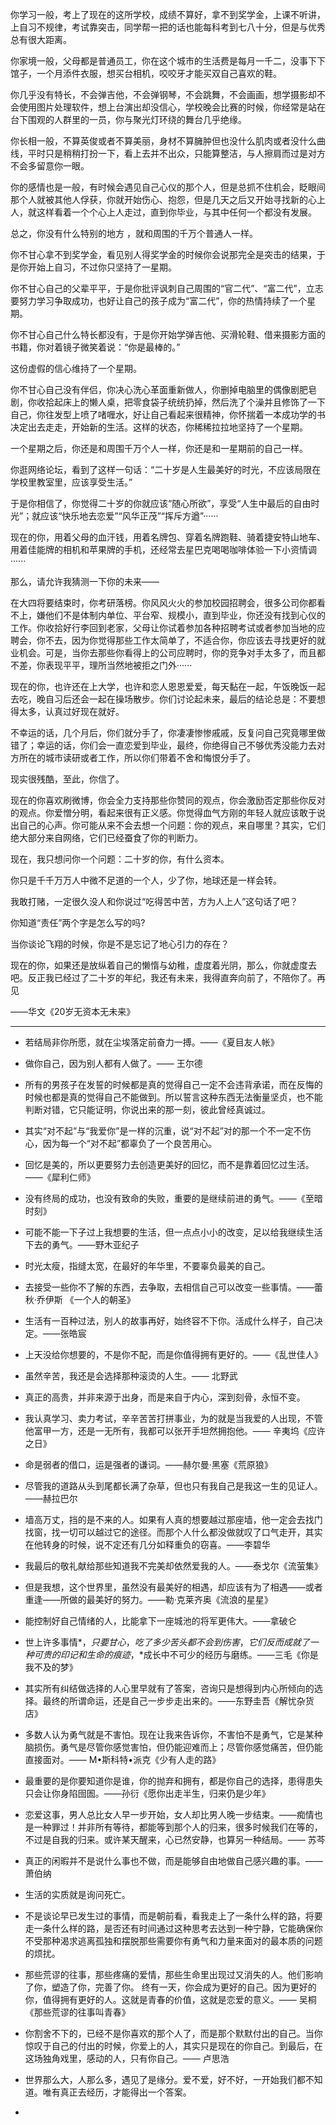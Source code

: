 你学习一般，考上了现在的这所学校，成绩不算好，拿不到奖学金，上课不听讲，上自习不规律，考试靠突击，同学帮一把的话也能每科考到七八十分，但是与优秀总有很大距离。

你家境一般，父母都是普通员工，你在这个城市的生活费是每月一千二，没事下下馆子，一个月添件衣服，想买台相机，咬咬牙才能买双自己喜欢的鞋。

你几乎没有特长，不会弹吉他，不会弹钢琴，不会跳舞，不会画画，想学摄影却不会使用图片处理软件，想上台演出却没信心，学校晚会比赛的时候，你经常是站在台下围观的人群里的一员，你与聚光灯环绕的舞台几乎绝缘。

你长相一般，不算英俊或者不算美丽，身材不算臃肿但也没什么肌肉或者没什么曲线，平时只是稍稍打扮一下，看上去并不出众，只能算整洁，与人擦肩而过是对方不会多留意你一眼。

你的感情也是一般，有时候会遇见自己心仪的那个人，但是总抓不住机会，眨眼间那个人就被其他人俘获，你就开始伤心、抱怨，但是几天之后又开始寻找新的心上人，就这样看着一个个心上人走过，直到你毕业，与其中任何一个都没有发展。

总之，你没有什么特别的地方 ，就和周围的千万个普通人一样。

你不甘心拿不到奖学金，看见别人得奖学金的时候你会说那完全是突击的结果，于是你开始上自习，不过你只坚持了一星期。

你不甘心自己的父辈平平，于是你批评讽刺自己周围的“官二代”、“富二代”，立志要努力学习争取成功，也好让自己的孩子成为“富二代”，你的热情持续了一个星期。

你不甘心自己什么特长都没有，于是你开始学弹吉他、买滑轮鞋、借来摄影方面的书籍，你对着镜子微笑着说：“你是最棒的。”

这份虚假的信心维持了一个星期。

你不甘心自己没有伴侣，你决心洗心革面重新做人，你删掉电脑里的偶像剧肥皂剧，你收拾起床上的懒人桌，把零食袋子统统扔掉，然后洗了个澡并且修饰了一下自己，你往发型上喷了啫喱水，好让自己看起来很精神，你怀揣着一本成功学的书决定出去走走，开始新的生活。这样的状态，你稀稀拉拉地坚持了一个星期。

一个星期之后，你还是和周围千万个人一样，你还是和一星期前的自己一样。

你逛网络论坛，看到了这样一句话：“二十岁是人生最美好的时光，不应该局限在学校里教室里，应该享受生活。”

于是你相信了，你觉得二十岁的你就应该“随心所欲”，享受“人生中最后的自由时光”；就应该“快乐地去恋爱”“风华正茂”“挥斥方遒”······

现在的你，用着父母的血汗钱，用着名牌包、穿着名牌跑鞋、骑着捷安特山地车、用着佳能牌的相机和苹果牌的手机，还经常去星巴克喝喝咖啡体验一下小资情调······

那么，请允许我猜测一下你的未来——

在大四将要结束时，你考研落榜。你风风火火的参加校园招聘会，很多公司你都看不上，嫌他们不是体制内单位、平台窄、规模小，直到毕业，你还没有找到心仪的工作。你收拾好行李回到老家，父母让你试着参加各种招聘考试或者参加当地的应聘会，你不去，因为你觉得那些工作太简单了，不适合你，你应该去寻找更好的就业机会。可是，当你去那些你看得上的公司应聘时，你的竞争对手太多了，而且都不差，你表现平平，理所当然地被拒之门外······

现在的你，也许还在上大学，也许和恋人恩恩爱爱，每天黏在一起，午饭晚饭一起去吃，晚自习后还会一起在操场散步。你们讨论起未来，最后的结论总是：不要想得太多，认真过好现在就好。

不幸运的话，几个月后，你们就分手了，你凄凄惨惨戚戚，反复问自己究竟哪里做错了；幸运的话，你们会一直恋爱到毕业，最终，你绝得自己不够优秀没能力去对方所在的城市读研或者工作，所以你们带着不舍和悔恨分手了。

现实很残酷，至此，你信了。

现在的你喜欢刷微博，你会全力支持那些你赞同的观点，你会激励否定那些你反对的观点。你爱憎分明，看起来很有正义感。你觉得血气方刚的年轻人就应该敢于说出自己的心声。你可能从来不会去想一个问题：你的观点，来自哪里？其实，它们绝大部分来自网络，它们已经蚕食了你的判断力。

现在，我只想问你一个问题：二十岁的你，有什么资本。

你只是千千万万人中微不足道的一个人，少了你，地球还是一样会转。

我敢打赌，一定很久没人和你说过“吃得苦中苦，方为人上人”这句话了吧？

你知道“责任”两个字是怎么写的吗?

当你谈论飞翔的时候，你是不是忘记了地心引力的存在？

现在的你，如果还是放纵着自己的懒惰与幼稚，虚度着光阴，那么，你就虚度去吧。反正我已经过了二十岁的年纪，我还有未来，我得直奔向前了，不陪你了。再见

——华文《20岁无资本无未来》

---



- 若结局非你所愿，就在尘埃落定前奋力一搏。——《夏目友人帐》

- 做你自己，因为别人都有人做了。—— 王尔德
- 所有的男孩子在发誓的时候都是真的觉得自己一定不会违背承诺，而在反悔的时候也都是真的觉得自己不能做到。所以誓言这种东西无法衡量坚贞，也不能判断对错，它只能证明，你说出来的那一刻，彼此曾经真诚过。
- 其实“对不起”与“我爱你”是一样的沉重，说“对不起”对的那一个不一定不伤心，因为每一个“对不起”都辜负了一个良苦用心。
- 回忆是美的，所以更要努力去创造更美好的回忆，而不是靠着回忆过生活。——《犀利仁师》
- 没有终局的成功，也没有致命的失败，重要的是继续前进的勇气。——《至暗时刻》
- 可能不能一下子过上我想要的生活，但一点点小小的改变，足以给我继续生活下去的勇气。——野木亚纪子
- 时光太瘦，指缝太宽，在最好的年华里，不要辜负最美的自己。
- 去接受一些你不了解的东西，去争取，去相信自己可以改变一些事情。——蕾秋·乔伊斯 《一个人的朝圣》
- 生活有一百种过法，别人的故事再好，始终容不下你。活成什么样子，自己决定。——张皓宸
- 上天没给你想要的，不是你不配，而是你值得拥有更好的。——《乱世佳人》
- 虽然辛苦，我还是会选择那种滚烫的人生。—— 北野武
- 真正的高贵，并非来源于出身，而是来自于内心，深到刻骨，永恒不变。
- 我认真学习、卖力考试，辛辛苦苦打拼事业，为的就是当我爱的人出现，不管他富甲一方，还是一无所有，我都可以张开手坦然拥抱他。—— 辛夷坞《应许之日》
- 命是弱者的借口，运是强者的谦词。——赫尔曼·黑塞《荒原狼》
- 尽管我的道路从头到尾都长满了杂草，但也只有我自己是我这一生的见证人。——赫拉巴尔
- 墙高万丈，挡的是不来的人。如果有人真的想要越过那座墙，他一定会去找门找窗，找一切可以越过它的途径。而那个人什么都没做就叹了口气走开，其实在他转身的时候，说不定还有几分如释重负的窃喜。——李碧华
- 我最后的敬礼献给那些知道我不完美却依然爱我的人。——泰戈尔《流萤集》
- 但是我想，这个世界里，虽然没有最美好的相遇，却应该有为了相遇——或者重逢——所做的最美好的努力。——勒·克莱齐奥《流浪的星星》
- 能控制好自己情绪的人，比能拿下一座城池的将军更伟大。——拿破仑
- 世上许多事情*，*只要甘心*，*吃了多少苦头都不会到伤害*，*它们反而成就了一种可贵的印记和生命的痕迹*，*成长中不可少的经历与磨练。——三毛《你是我不及的梦》
- 其实所有纠结做选择的人心里早就有了答案，咨询只是想得到内心所倾向的选择。最终的所谓命运，还是自己一步步走出来的。——东野圭吾《解忧杂货店》
- 多数人认为勇气就是不害怕。现在让我来告诉你，不害怕不是勇气，它是某种脑损伤。勇气是尽管你感觉害怕，但仍能迎难而上；尽管你感觉痛苦，但仍能直接面对。—— M•斯科特•派克《少有人走的路》
- 最重要的是你要知道你是谁，你的抛弃和拥有，都是你自己的选择，患得患失只会让你身陷囹圄。——孙衍《愿你出走半生，归来仍是少年》
- 恋爱这事，男人总比女人早一步开始，女人却比男人晚一步结束。——痴情也是一种罪过！并非所有等待，都能等到那个人的归来，很多时候我们在等的，不过是自我的归来。或许某天醒来，心已然安静，也算另一种结局。—— 苏芩
- 真正的闲暇并不是说什么事也不做，而是能够自由地做自己感兴趣的事。——萧伯纳
- 生活的实质就是询问死亡。
- 不是谈论早已发生过的事情，而是朝前看，看我走上了一条什么样的路，将要走一条什么样的路，是否还有时间通过这种思考去达到一种宁静，它能确保你不受那种渴求逃离孤独和摆脱那些需要你有勇气和力量来面对的最本质的问题的烦扰。
- 那些荒谬的往事，那些疼痛的爱情，那些生命里出现过又消失的人。他们影响了你，塑造了你，完善了你。 终有一天，你会成为更好的自己。因为更好的你，值得拥有更好的人。这就是青春的价值，这就是恋爱的意义。—— 吴桐《那些荒谬的往事叫青春》
- 你割舍不下的，已经不是你喜欢的那个人了，而是那个默默付出的自己。当你惊叹于自己的付出的时候，你爱上的人，其实只是现在的你自己。到最后，在这场独角戏里，感动的人，只有你自己。—— 卢思浩
- 世界那么大，人那么多，遇见了是缘分。爱不爱，好不好，一开始我们都不知道。唯有真正去经历，才能得出一个答案。
- 
